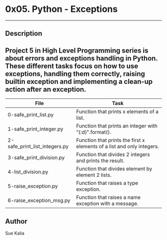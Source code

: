 # 0x05. Python - Exceptions
---
## Description
Project 5 in High Level Programming series is about errors and exceptions handling in Python. These different tasks focus on how to use exceptions, handling them correctly, raising builtin exception and implementing a clean-up action after an exception.
---
File|Task
---|---
0-safe_print_list.py|Function that prints x elements of a list.
1-safe_print_integer.py|Function that prints an integer with "{:d}".format().
2-safe_print_list_integers.py|Function that prints the first x elements of a list and only integers.
3-safe_print_division.py|Function that divides 2 integers and prints the result.
4-list_division.py|Function that divides element by element 2 lists.
5-raise_exception.py|Function that raises a type exception.
6-raise_exception_msg.py|Function that raises a name exception with a message.
## Author
Sue Kalia